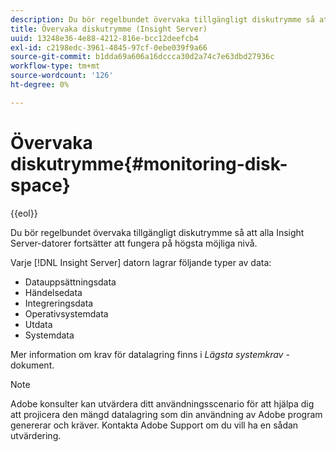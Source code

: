 ```yaml
---
description: Du bör regelbundet övervaka tillgängligt diskutrymme så att alla Insight Server-datorer fortsätter att fungera på högsta möjliga nivå.
title: Övervaka diskutrymme (Insight Server)
uuid: 13248e36-4e88-4212-816e-bcc12deefcb4
exl-id: c2198edc-3961-4845-97cf-0ebe039f9a66
source-git-commit: b1dda69a606a16dccca30d2a74c7e63dbd27936c
workflow-type: tm+mt
source-wordcount: '126'
ht-degree: 0%

---
```


# Övervaka diskutrymme{#monitoring-disk-space}

{{eol}}

Du bör regelbundet övervaka tillgängligt diskutrymme så att alla Insight Server-datorer fortsätter att fungera på högsta möjliga nivå.

Varje [!DNL Insight Server] datorn lagrar följande typer av data:

* Datauppsättningsdata
* Händelsedata
* Integreringsdata
* Operativsystemdata
* Utdata
* Systemdata

Mer information om krav för datalagring finns i *Lägsta systemkrav* -dokument.

>[!NOTE]
>
>Adobe konsulter kan utvärdera ditt användningsscenario för att hjälpa dig att projicera den mängd datalagring som din användning av Adobe program genererar och kräver. Kontakta Adobe Support om du vill ha en sådan utvärdering.
